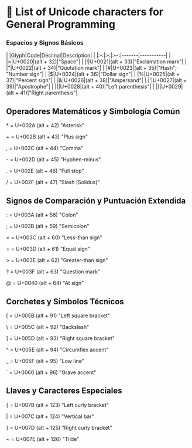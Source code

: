 # 📝 List of Unicode characters for General Programming

### Espacios y Signos Básicos

| |Glyph|Code|Decimal|Description|
| |:-:|:-:|:--:|-------|-----------|
| |=|U+0020|(alt + 32)|"Space"|
| |!|U+0021|(alt + 33)|"Exclamation mark"|
| |"|U+0022|(alt + 34)|"Quotation mark"|
| |#|U+0023|(alt + 35)|"Hash"; "Number sign"|
| |$|U+0024|(alt + 36)|"Dollar sign"|
| |%|U+0025|(alt + 37)|"Percent sign"|
| |&|U+0026|(alt + 38)|"Ampersand"|
| |'|U+0027|(alt + 39)|"Apostrophe"|
| |(|U+0028|(alt + 40)|"Left parenthesis"|
| |)|U+0029|(alt + 41)|"Right parenthesis"|


## Operadores Matemáticos y Simbología Común


\* = U+002A (alt + 42) "Asterisk"

\+ = U+002B (alt + 43) "Plus sign"

, = U+002C (alt + 44) "Comma"

\- = U+002D (alt + 45) "Hyphen-minus"

. = U+002E (alt + 46) "Full stop"

/ = U+002F (alt + 47) "Slash (Solidus)"


## Signos de Comparación y Puntuación Extendida


: = U+003A (alt + 58) "Colon"

; = U+003B (alt + 59) "Semicolon"

< = U+003C (alt + 60) "Less-than sign"

= = U+003D (alt + 61) "Equal sign"

\> = U+003E (alt + 62) "Greater-than sign"

? = U+003F (alt + 63) "Question mark"

@ = U+0040 (alt + 64) "At sign"


## Corchetes y Símbolos Técnicos


[ = U+005B (alt + 91) "Left square bracket"

\ = U+005C (alt + 92) "Backslash"

] = U+005D (alt + 93) "Right square bracket"

^ = U+005E (alt + 94) "Circumflex accent"

_ = U+005F (alt + 95) "Low line"

` = U+0060 (alt + 96) "Grave accent"


## Llaves y Caracteres Especiales


{ = U+007B (alt + 123) "Left curly bracket"

| = U+007C (alt + 124) "Vertical bar"

} = U+007D (alt + 125) "Right curly bracket"

~ = U+007E (alt + 126) "Tilde"